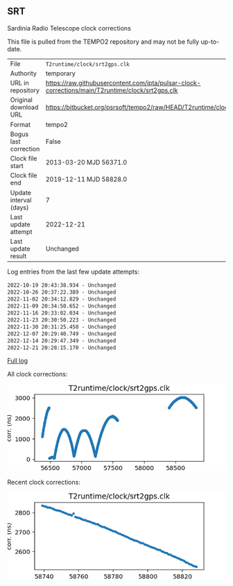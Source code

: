 
## SRT

Sardinia Radio Telescope clock corrections

This file is pulled from the TEMPO2 repository and may not be fully
up-to-date.

|     |     |
|:--- |:--- |
| File | `T2runtime/clock/srt2gps.clk` |
| Authority | temporary |
| URL in repository | <https://raw.githubusercontent.com/ipta/pulsar-clock-corrections/main/T2runtime/clock/srt2gps.clk> |
| Original download URL | <https://bitbucket.org/psrsoft/tempo2/raw/HEAD/T2runtime/clock/srt2gps.clk> |
| Format | tempo2 |
| Bogus last correction | False |
| Clock file start | 2013-03-20 MJD 56371.0 |
| Clock file end | 2019-12-11 MJD 58828.0 |
| Update interval (days) | 7 |
| Last update attempt | 2022-12-21 |
| Last update result | Unchanged |

Log entries from the last few update attempts:
```
2022-10-19 20:43:38.934 - Unchanged
2022-10-26 20:37:22.389 - Unchanged
2022-11-02 20:34:12.829 - Unchanged
2022-11-09 20:34:50.652 - Unchanged
2022-11-16 20:33:02.034 - Unchanged
2022-11-23 20:30:50.223 - Unchanged
2022-11-30 20:31:25.450 - Unchanged
2022-12-07 20:29:40.749 - Unchanged
2022-12-14 20:29:47.349 - Unchanged
2022-12-21 20:28:15.170 - Unchanged
```
[Full log](https://raw.githubusercontent.com/ipta/pulsar-clock-corrections/main/log/T2runtime/clock/srt2gps.clk.log)


All clock corrections:

![plot of all clock corrections](srt2gps.clk.png "All corrections")

Recent clock corrections:

![plot of recent clock corrections](srt2gps.clk.short.png "Recent corrections")

